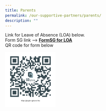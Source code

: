 ```yaml
---
title: Parents
permalink: /our-supportive-partners/parents/
description: ""
---
```


<p>Link for Leave of Absence (LOA) below.<br />Form SG link --&gt;&nbsp;<strong><a href="https://go.gov.sg/opss-loa" target="_blank" rel="noopener" data-icon="" data-fallback="Find out more">FormSG for LOA</a></strong><br />QR code for form below</p>
<img style="width: 33%;" src="/images/p1.png" align = "left" />